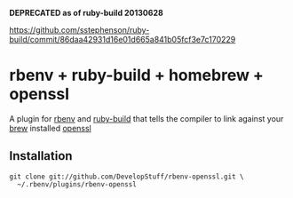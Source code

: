 **DEPRECATED as of ruby-build 20130628**

https://github.com/sstephenson/ruby-build/commit/86daa42931d16e01d665a841b05fcf3e7c170229

# rbenv + ruby-build + homebrew + openssl

A plugin for [rbenv](https://github.com/sstephenson/rbenv) and 
[ruby-build](https://github.com/sstephenson/ruby-build) that tells the compiler
to link against your [brew](https://github.com/mxcl/homebrew) installed [openssl](https://www.openssl.org/)

## Installation

    git clone git://github.com/DevelopStuff/rbenv-openssl.git \
      ~/.rbenv/plugins/rbenv-openssl
